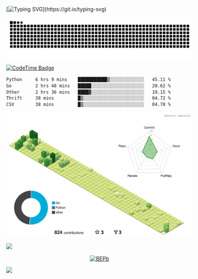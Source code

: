 [![Typing SVG](https://readme-typing-svg.demolab.com?font=JetBrains+Mono&duration=3000&center=true&vCenter=true&multiline=true&repeat=false&width=800&height=80&lines=Welcome+to+KevinMatt's+workshop;Do+not+go+gentle+into+that+good+night.)](https://git.io/typing-svg)

![snake-grid](https://raw.githubusercontent.com/kevinmatthe/kevinmatthe/output/github-contribution-grid-snake-dark.svg)

[![CodeTime Badge](https://img.shields.io/endpoint?style=flat-square&color=222&url=https%3A%2F%2Fapi.codetime.dev%2Fshield%3Fid%3D30418%26project%3D%26in=0)](https://codetime.dev)

<!--START_SECTION:waka-->

```txt
Python     6 hrs 9 mins    ███████████▒░░░░░░░░░░░░░   45.11 %
Go         2 hrs 48 mins   █████░░░░░░░░░░░░░░░░░░░░   20.62 %
Other      2 hrs 36 mins   ████▓░░░░░░░░░░░░░░░░░░░░   19.15 %
Thrift     38 mins         █▒░░░░░░░░░░░░░░░░░░░░░░░   04.72 %
CSV        38 mins         █▒░░░░░░░░░░░░░░░░░░░░░░░   04.70 %
```

<!--END_SECTION:waka-->

<!--   profile-green-animate -->
![](./profile-3d-contrib/profile-green-animate.svg)

<!--  2d history skills -->
<img src="https://cr-skills-chart-widget.azurewebsites.net/api/api?username=kevinmatthe" width="auto"></img>

<p align="center"> 
<a href="https://github.com/ryo-ma/github-profile-trophy"><img src="https://github-profile-trophy.vercel.app/?username=kevinmatthe" alt="BEPb" /></a>
</p>

<img src="https://cr-ss-service.azurewebsites.net/api/ScreenShot?widget=summary&username=kevinmatthe" width="auto"></img>
